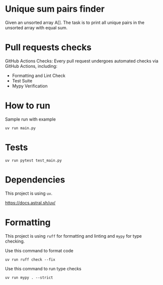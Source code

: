 # Unique sum pairs finder
Given an unsorted array A[]. The task is to print all unique pairs in the unsorted array with equal sum.

# Pull requests checks
GitHub Actions Checks: Every pull request undergoes automated checks via GitHub Actions, including:
- Formatting and Lint Check
- Test Suite
- Mypy Verification

# How to run
Sample run with example
```
uv run main.py
```

# Tests
```
uv run pytest test_main.py
```

# Dependencies
This project is using `uv`.

https://docs.astral.sh/uv/

# Formatting
This project is using `ruff` for formatting and linting and `mypy` for type checking.

Use this command to format code
```
uv run ruff check --fix
```

Use this command to run type checks
```
uv run mypy . --strict
```
